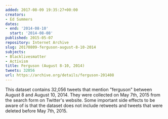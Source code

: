 ```yaml
---
added: 2017-08-09 19:35:27+00:00
creators:
- Ed Summers
dates:
- end: '2014-08-10'
  start: '2014-08-08'
published: 2015-05-07
repository: Internet Archive
slug: 20170809-ferguson-august-8-10-2014
subjects:
- Blacklivesmatter
- Activism
title: Ferguson (August 8-10, 2014)
tweets: 32056
url: https://archive.org/details/ferguson-201408
---
```


This dataset contains 32,056 tweets that mention "ferguson" between August 8 and August 10, 2014. They were collected on May 7th, 2015 from the search form on Twitter's website. Some important side effects to be aware of is that the dataset does not include retweets and tweets that were deleted before May 7th, 2015.
